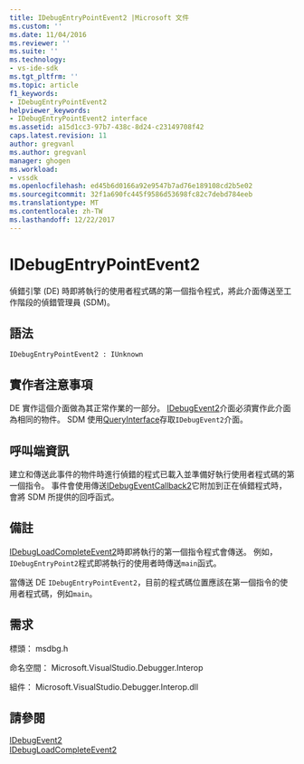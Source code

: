 ```yaml
---
title: IDebugEntryPointEvent2 |Microsoft 文件
ms.custom: ''
ms.date: 11/04/2016
ms.reviewer: ''
ms.suite: ''
ms.technology:
- vs-ide-sdk
ms.tgt_pltfrm: ''
ms.topic: article
f1_keywords:
- IDebugEntryPointEvent2
helpviewer_keywords:
- IDebugEntryPointEvent2 interface
ms.assetid: a15d1cc3-97b7-438c-8d24-c23149708f42
caps.latest.revision: 11
author: gregvanl
ms.author: gregvanl
manager: ghogen
ms.workload:
- vssdk
ms.openlocfilehash: ed45b6d0166a92e9547b7ad76e189108cd2b5e02
ms.sourcegitcommit: 32f1a690fc445f9586d53698fc82c7debd784eeb
ms.translationtype: MT
ms.contentlocale: zh-TW
ms.lasthandoff: 12/22/2017
---
```

# <a name="idebugentrypointevent2"></a>IDebugEntryPointEvent2
偵錯引擎 (DE) 時即將執行的使用者程式碼的第一個指令程式，將此介面傳送至工作階段的偵錯管理員 (SDM)。  
  
## <a name="syntax"></a>語法  
  
```  
IDebugEntryPointEvent2 : IUnknown  
```  
  
## <a name="notes-for-implementers"></a>實作者注意事項  
 DE 實作這個介面做為其正常作業的一部分。 [IDebugEvent2](../../../extensibility/debugger/reference/idebugevent2.md)介面必須實作此介面為相同的物件。 SDM 使用[QueryInterface](/cpp/atl/queryinterface)存取`IDebugEvent2`介面。  
  
## <a name="notes-for-callers"></a>呼叫端資訊  
 建立和傳送此事件的物件時進行偵錯的程式已載入並準備好執行使用者程式碼的第一個指令。 事件會使用傳送[IDebugEventCallback2](../../../extensibility/debugger/reference/idebugeventcallback2.md)它附加到正在偵錯程式時，會將 SDM 所提供的回呼函式。  
  
## <a name="remarks"></a>備註  
 [IDebugLoadCompleteEvent2](../../../extensibility/debugger/reference/idebugloadcompleteevent2.md)時即將執行的第一個指令程式會傳送。 例如，`IDebugEntryPoint2`程式即將執行的使用者時傳送`main`函式。  
  
 當傳送 DE `IDebugEntryPointEvent2`，目前的程式碼位置應該在第一個指令的使用者程式碼，例如`main`。  
  
## <a name="requirements"></a>需求  
 標頭： msdbg.h  
  
 命名空間： Microsoft.VisualStudio.Debugger.Interop  
  
 組件： Microsoft.VisualStudio.Debugger.Interop.dll  
  
## <a name="see-also"></a>請參閱  
 [IDebugEvent2](../../../extensibility/debugger/reference/idebugevent2.md)   
 [IDebugLoadCompleteEvent2](../../../extensibility/debugger/reference/idebugloadcompleteevent2.md)
